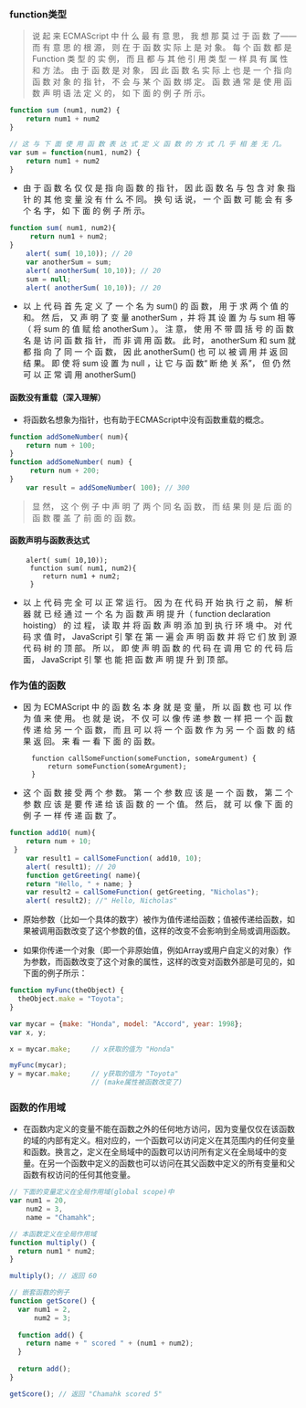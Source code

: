 ### function类型

> 说 起 来 ECMAScript 中 什 么 最 有 意 思， 我 想 那 莫 过 于 函 数 了—— 而 有 意 思 的 根 源， 则 在 于 函 数 实 际 上 是 对 象。 每 个 函 数 都 是 Function 类 型 的 实 例， 而 且 都 与 其 他 引 用 类 型 一 样 具 有 属 性 和 方 法。 由 于 函 数 是 对 象， 因 此 函 数 名 实 际 上 也 是 一 个 指 向 函 数 对 象 的 指 针， 不 会 与 某 个 函 数 绑 定。 函 数 通 常 是 使 用 函 数 声 明 语 法 定 义 的， 如 下 面 的 例 子 所 示。

```javascript
function sum (num1, num2) {
	return num1 + num2
}

// 这 与 下 面 使 用 函 数 表 达 式 定 义 函 数 的 方 式 几 乎 相 差 无 几。
var sum = function(num1, num2) {
	return num1 + num2
}
```

- 由 于 函 数 名 仅 仅 是 指 向 函 数 的 指 针， 因 此 函 数 名 与 包 含 对 象 指 针 的 其 他 变 量 没 有 什 么 不 同。 换 句 话 说， 一 个 函 数 可 能 会 有 多 个 名 字， 如 下 面 的 例 子 所 示。

```javascript
function sum( num1, num2){
	 return num1 + num2; 
}
 	alert( sum( 10,10)); // 20
	var anotherSum = sum;
	alert( anotherSum( 10,10)); // 20
	sum = null;
	alert( anotherSum( 10,10)); // 20

```

- 以 上 代 码 首 先 定 义 了 一 个 名 为 sum() 的 函 数， 用 于 求 两 个 值 的 和。 然 后， 又 声 明 了 变 量 anotherSum ，并 将 其 设 置 为 与 sum 相 等（ 将 sum 的 值 赋 给 anotherSum ）。 注 意， 使 用 不 带 圆 括 号 的 函 数 名 是 访 问 函 数 指 针， 而 非 调 用 函 数。 此 时， anotherSum 和 sum 就 都 指 向 了 同 一 个 函 数， 因 此 anotherSum() 也 可 以 被 调 用 并 返 回 结 果。 即 使 将 sum 设 置 为 null ，让 它 与 函 数“ 断 绝 关 系”， 但 仍 然 可 以 正 常 调 用 anotherSum()

#### 函数没有重载（深入理解）

- 将函数名想象为指针，也有助于ECMAScript中没有函数重载的概念。

```javascript
function addSomeNumber( num){ 
	return num + 100;
}
function addSomeNumber( num) {
	 return num + 200;
}
	var result = addSomeNumber( 100); // 300

```
> 显 然， 这 个 例 子 中 声 明 了 两 个 同 名 函 数， 而 结 果 则 是 后 面 的 函 数 覆 盖 了 前 面 的 函 数。

#### 函数声明与函数表达式

		alert( sum( 10,10));
		 function sum( num1, num2){
		  	return num1 + num2;
		 }
		 
* 以 上 代 码 完 全 可 以 正 常 运 行。 因 为 在 代 码 开 始 执 行 之 前， 解 析 器 就 已 经 通 过 一 个 名 为 函 数 声 明 提 升（ function declaration hoisting） 的 过 程， 读 取 并 将 函 数 声 明 添 加 到 执 行 环 境 中。 对 代 码 求 值 时， JavaScript 引 擎 在 第 一 遍 会 声 明 函 数 并 将 它 们 放 到 源 代 码 树 的 顶 部。 所 以， 即 使 声 明 函 数 的 代 码 在 调 用 它 的 代 码 后 面， JavaScript 引 擎 也 能 把 函 数 声 明 提 升 到 顶 部。

### 作为值的函数

- 因 为 ECMAScript 中 的 函 数 名 本 身 就 是 变 量， 所 以 函 数 也 可 以 作 为 值 来 使 用。 也 就 是 说， 不 仅 可 以 像 传 递 参 数 一 样 把 一 个 函 数 传 递 给 另 一 个 函 数， 而 且 可 以 将 一 个 函 数 作 为 另 一 个 函 数 的 结 果 返 回。 来 看 一 看 下 面 的 函 数。

		function callSomeFunction(someFunction, someArgument) {
			return someFunction(someArgument);
		}

- 这 个 函 数 接 受 两 个 参 数。 第 一 个 参 数 应 该 是 一 个 函 数， 第 二 个 参 数 应 该 是 要 传 递 给 该 函 数 的 一 个 值。 然 后， 就 可 以 像 下 面 的 例 子 一 样 传 递 函 数 了。

```javascript
function add10( num){ 
	return num + 10;
 }
	var result1 = callSomeFunction( add10, 10);
	alert( result1); // 20
	function getGreeting( name){ 
	return "Hello, " + name; }
	var result2 = callSomeFunction( getGreeting, "Nicholas");
	alert( result2); //" Hello, Nicholas"

```

- 原始参数（比如一个具体的数字）被作为值传递给函数；值被传递给函数，如果被调用函数改变了这个参数的值，这样的改变不会影响到全局或调用函数。

- 如果你传递一个对象（即一个非原始值，例如Array或用户自定义的对象）作为参数，而函数改变了这个对象的属性，这样的改变对函数外部是可见的，如下面的例子所示：

```javascript
function myFunc(theObject) {
  theObject.make = "Toyota";
}

var mycar = {make: "Honda", model: "Accord", year: 1998};
var x, y;

x = mycar.make;     // x获取的值为 "Honda"

myFunc(mycar);
y = mycar.make;     // y获取的值为 "Toyota"
                    // (make属性被函数改变了)
```

### 函数的作用域

- 在函数内定义的变量不能在函数之外的任何地方访问，因为变量仅仅在该函数的域的内部有定义。相对应的，一个函数可以访问定义在其范围内的任何变量和函数。换言之，定义在全局域中的函数可以访问所有定义在全局域中的变量。在另一个函数中定义的函数也可以访问在其父函数中定义的所有变量和父函数有权访问的任何其他变量。

```javascript
// 下面的变量定义在全局作用域(global scope)中
var num1 = 20,
    num2 = 3,
    name = "Chamahk";

// 本函数定义在全局作用域
function multiply() {
  return num1 * num2;
}

multiply(); // 返回 60

// 嵌套函数的例子
function getScore() {
  var num1 = 2,
      num2 = 3;
  
  function add() {
    return name + " scored " + (num1 + num2);
  }
  
  return add();
}

getScore(); // 返回 "Chamahk scored 5"
```